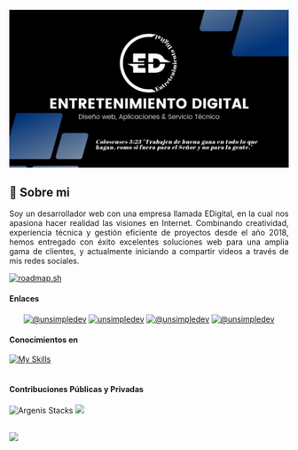 ![App Screenshot](01.jpg)
## 🚀 Sobre mi

<p align="justify">Soy un desarrollador web con una empresa llamada EDigital, en la cual nos apasiona hacer realidad las visiones en Internet. Combinando creatividad, experiencia técnica y gestión eficiente de proyectos desde el año 2018, hemos entregado con éxito excelentes soluciones web para una amplia gama de clientes, y actualmente iniciando a compartir videos a través de mis redes sociales.</p>

[![roadmap.sh](https://roadmap.sh/card/wide/673f564c5434bf319a09ac99?variant=light)](https://roadmap.sh)

#### Enlaces

<p align="center">
<a href="https://www.instagram.com/programacion_edam/" target="blank"><img align="center" src="https://img.shields.io/badge/Instagram-3b5998?style=social&logo=instagram" alt="@unsimpledev" /></a>
<a href="https://wa.me/message/WQBRVDLSW6XAN1" target="blank"><img align="center" src="https://img.shields.io/badge/whatsapp-3b5998?style=social&logo=whatsapp" alt="unsimpledev"  /></a>
<a href = "https://www.freelancer.es/u/argenis214a?frm=argenis214a&sb=t" target="blank"><img align="center" src="https://img.shields.io/badge/Freelancer-3b5998?style=social&logo=freelancer" alt="@unsimpledev"  /></a>
<a href = "mailto:argenis214a@gmail.com" target="blank"><img align="center" src="https://img.shields.io/badge/Gmail-ew?style=social&logo=gmail" alt="@unsimpledev"  /></a>
</p>

#### Conocimientos en
[![My Skills](https://skillicons.dev/icons?i=aws,babel,bootstrap,css,ts,visualstudio,wordpress,vscode,firebase,flask,py,github,git,html,js,jquery,nextjs,nodejs,ps,php,react,redux,solidity,tailwind&theme=light)](https://skillicons.dev)
<br/><br/>
#### Contribuciones Públicas y Privadas
<p align="left">
<img alt="Argenis Stacks" src="https://github-readme-streak-stats.herokuapp.com/?user=argenismendoza&theme=ligth&hide_border=false" /> 
<img src="https://github-readme-stats-anuraghazra1.vercel.app/api/top-langs/?username=argenismendoza&theme=ligth&hide_border=false&no-bg=true&no-frame=true&langs_count=10" />
<br/><br/>
<div align="left" width="100%">
<img src="https://github-profile-trophy.vercel.app/?username=argenismendoza&title=Joined2020,Experience,Commits,Repositories&margin-w=15"/>
</div>
</p>  

